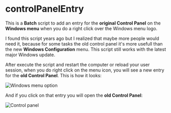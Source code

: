 # controlPanelEntry
This is a **Batch** script to add an entry for the **original Control Panel** on the **Windows menu** when you do a right click over the Windows menu logo.

I found this script years ago but I realized that maybe more people would need it, because for some tasks the old control panel it's more usefull than the new **Windows Configuration** menu. This script still works with the latest major Windows update.

After execute the script and restart the computer or reload your user session, when you do right click on the menu icon, you will see a new entry for the **old Control Panel**. This is how it looks:

![Windows menu option](https://drive.google.com/file/d/1PJYPa5qlVSvJTC7Dlp7Yl8sJSoDrnc_P/view?usp=sharing)

And if you click on that entry you will open the **old Control Panel**:

![Control panel](https://drive.google.com/open?id=1H4FzyabkAxfe4amEpiJQF5QxmQjV__nI/view?usp=sharing)
